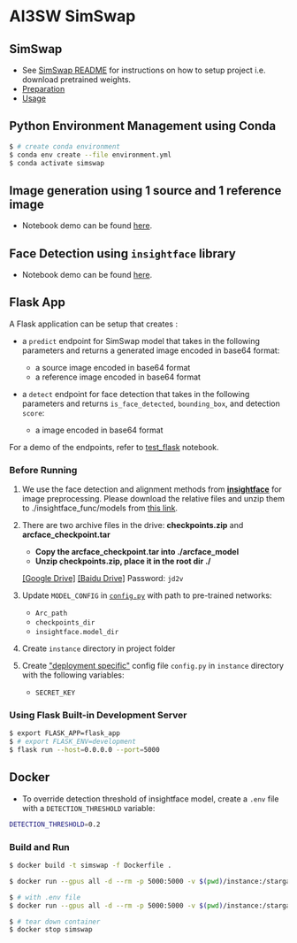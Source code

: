 # AI3SW SimSwap

## SimSwap

* See [SimSwap README](SimSwap_README.md) for instructions on how to setup project i.e. download pretrained weights.
* [Preparation](docs/guidance/preparation.md)
* [Usage](docs/guidance/usage.md)

## Python Environment Management using Conda

```bash
$ # create conda environment
$ conda env create --file environment.yml
$ conda activate simswap
```

## Image generation using 1 source and 1 reference image

* Notebook demo can be found [here](notebooks/predict_function.ipynb).

## Face Detection using `insightface` library

* Notebook demo can be found [here](notebooks/face_detection.ipynb).

## Flask App

A Flask application can be setup that creates :

* a `predict` endpoint for SimSwap model that takes in the following parameters and returns a generated image encoded in base64 format:

    * a source image encoded in base64 format
    * a reference image encoded in base64 format

* a `detect` endpoint for face detection that takes in the following parameters and returns `is_face_detected`, `bounding_box`, and detection `score`:

    * a image encoded in base64 format

For a demo of the endpoints, refer to [test_flask](notebooks/test_flask.ipynb) notebook.

### Before Running

1. We use the face detection and alignment methods from **[insightface](https://github.com/deepinsight/insightface)** for image preprocessing. Please download the relative files and unzip them to ./insightface_func/models from [this link](https://onedrive.live.com/?authkey=%21ADJ0aAOSsc90neY&cid=4A83B6B633B029CC&id=4A83B6B633B029CC%215837&parId=4A83B6B633B029CC%215834&action=locate).

1. There are two archive files in the drive: **checkpoints.zip** and **arcface_checkpoint.tar**

    - **Copy the arcface_checkpoint.tar into ./arcface_model**
    - **Unzip checkpoints.zip, place it in the root dir ./**

    [[Google Drive]](https://drive.google.com/drive/folders/1jV6_0FIMPC53FZ2HzZNJZGMe55bbu17R?usp=sharing)
    [[Baidu Drive]](https://pan.baidu.com/s/1wFV11RVZMHqd-ky4YpLdcA) Password: ```jd2v```

1. Update `MODEL_CONFIG` in [`config.py`](config.py) with path to pre-trained networks:

    * `Arc_path`
    * `checkpoints_dir`
    * `insightface.model_dir`

1. Create `instance` directory in project folder

1. Create ["deployment specific"](https://flask.palletsprojects.com/en/2.0.x/config/#instance-folders) config file `config.py` in `instance` directory with the following variables:
    * `SECRET_KEY`

### Using Flask Built-in Development Server

```bash
$ export FLASK_APP=flask_app
$ # export FLASK_ENV=development
$ flask run --host=0.0.0.0 --port=5000
```

## Docker

* To override detection threshold of insightface model, create a `.env` file with a `DETECTION_THRESHOLD` variable:

```bash
DETECTION_THRESHOLD=0.2

```

### Build and Run

```bash
$ docker build -t simswap -f Dockerfile .

$ docker run --gpus all -d --rm -p 5000:5000 -v $(pwd)/instance:/stargan-v2/instance --name simswap simswap

$ # with .env file
$ docker run --gpus all -d --rm -p 5000:5000 -v $(pwd)/instance:/stargan-v2/instance --env-file .env --name simswap simswap

$ # tear down container
$ docker stop simswap

```
